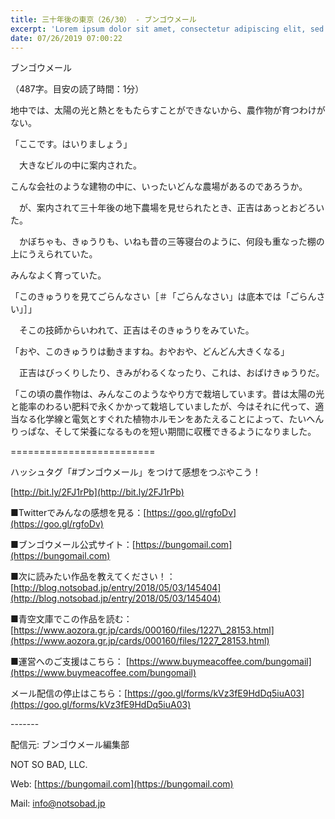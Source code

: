 ```yaml
---
title: 三十年後の東京（26/30） - ブンゴウメール
excerpt: 'Lorem ipsum dolor sit amet, consectetur adipiscing elit, sed do eiusmod tempor incididunt ut labore et dolore magna aliqua. Praesent elementum facilisis leo vel fringilla est ullamcorper eget. At imperdiet dui accumsan sit amet nulla facilisi morbi tempus.'
date: 07/26/2019 07:00:22
---
```


ブンゴウメール

（487字。目安の読了時間：1分）

地中では、太陽の光と熱とをもたらすことができないから、農作物が育つわけがない。

「ここです。はいりましょう」

　大きなビルの中に案内された。

こんな会社のような建物の中に、いったいどんな農場があるのであろうか。

　が、案内されて三十年後の地下農場を見せられたとき、正吉はあっとおどろいた。

　かぼちゃも、きゅうりも、いねも昔の三等寝台のように、何段も重なった棚の上にうえられていた。

みんなよく育っていた。

「このきゅうりを見てごらんなさい［＃「ごらんなさい」は底本では「ごらんさい」］」

　そこの技師からいわれて、正吉はそのきゅうりをみていた。

「おや、このきゅうりは動きますね。おやおや、どんどん大きくなる」

　正吉はびっくりしたり、きみがわるくなったり、これは、おばけきゅうりだ。

「この頃の農作物は、みんなこのようなやり方で栽培しています。昔は太陽の光と能率のわるい肥料で永くかかって栽培していましたが、今はそれに代って、適当なる化学線と電気とすぐれた植物ホルモンをあたえることによって、たいへんりっぱな、そして栄養になるものを短い期間に収穫できるようになりました。

\=========================

ハッシュタグ「#ブンゴウメール」をつけて感想をつぶやこう！　

[http://bit.ly/2FJ1rPb](http://bit.ly/2FJ1rPb)

■Twitterでみんなの感想を見る：[https://goo.gl/rgfoDv](https://goo.gl/rgfoDv)

■ブンゴウメール公式サイト：[https://bungomail.com](https://bungomail.com)

■次に読みたい作品を教えてください！：[http://blog.notsobad.jp/entry/2018/05/03/145404](http://blog.notsobad.jp/entry/2018/05/03/145404)

■青空文庫でこの作品を読む：[https://www.aozora.gr.jp/cards/000160/files/1227\_28153.html](https://www.aozora.gr.jp/cards/000160/files/1227_28153.html)

■運営へのご支援はこちら： [https://www.buymeacoffee.com/bungomail](https://www.buymeacoffee.com/bungomail)

メール配信の停止はこちら：[https://goo.gl/forms/kVz3fE9HdDq5iuA03](https://goo.gl/forms/kVz3fE9HdDq5iuA03)

\-------

配信元: ブンゴウメール編集部

NOT SO BAD, LLC.

Web: [https://bungomail.com](https://bungomail.com)

Mail: info@notsobad.jp